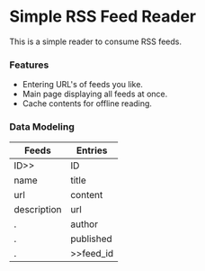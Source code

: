 # Simple RSS Feed Reader

This is a simple reader to consume RSS feeds.

### Features

* Entering URL's of feeds you like.
* Main page displaying all feeds at once.
* Cache contents for offline reading.

### Data Modeling

Feeds | Entries
--- | ---
ID>> | ID
name | title
url | content
description | url
. | author
. | published
. | >>feed_id
